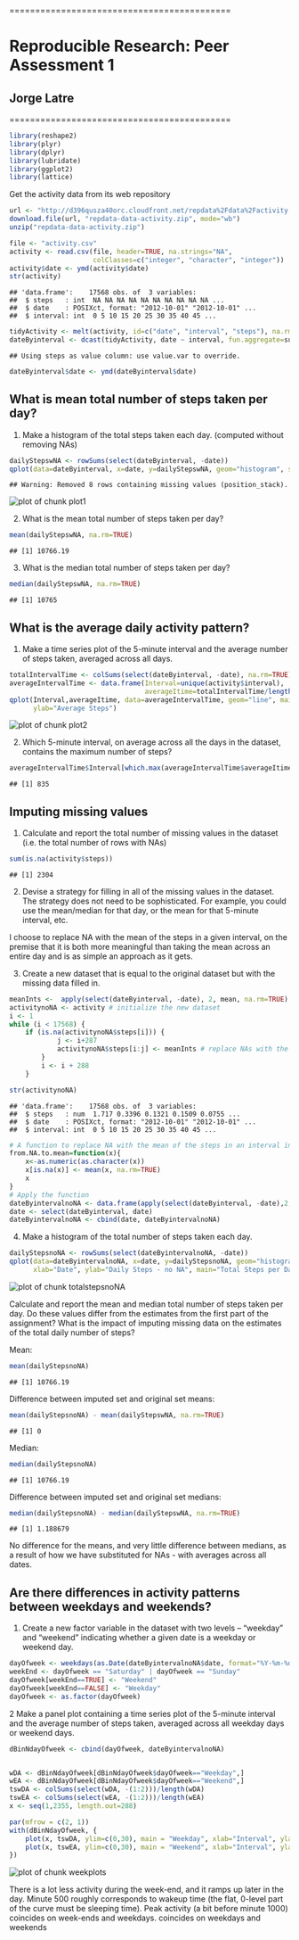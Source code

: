 ===========================================
# Reproducible Research: Peer Assessment 1
## Jorge Latre
===========================================



```r
library(reshape2)
library(plyr)
library(dplyr)
library(lubridate)
library(ggplot2)
library(lattice)
```

Get the activity data from its web repository


```r
url <- "http://d396qusza40orc.cloudfront.net/repdata%2Fdata%2Factivity.zip"
download.file(url, "repdata-data-activity.zip", mode="wb")
unzip("repdata-data-activity.zip")
```


```r
file <- "activity.csv"
activity <- read.csv(file, header=TRUE, na.strings="NA", 
                     colClasses=c("integer", "character", "integer"))
activity$date <- ymd(activity$date)
str(activity)
```

```
## 'data.frame':	17568 obs. of  3 variables:
##  $ steps   : int  NA NA NA NA NA NA NA NA NA NA ...
##  $ date    : POSIXct, format: "2012-10-01" "2012-10-01" ...
##  $ interval: int  0 5 10 15 20 25 30 35 40 45 ...
```


```r
tidyActivity <- melt(activity, id=c("date", "interval", "steps"), na.rm=TRUE)
dateByinterval <- dcast(tidyActivity, date ~ interval, fun.aggregate=sum) # with the assignment data: 61 dates x 288 intervals
```

```
## Using steps as value column: use value.var to override.
```

```r
dateByinterval$date <- ymd(dateByinterval$date)
```

## What is mean total number of steps taken per day?

1. Make a histogram of the total steps taken each day.
(computed without removing NAs)


```r
dailyStepswNA <- rowSums(select(dateByinterval, -date))
qplot(data=dateByinterval, x=date, y=dailyStepswNA, geom="histogram", stat="identity")
```

```
## Warning: Removed 8 rows containing missing values (position_stack).
```

![plot of chunk plot1](figure/plot1-1.png) 

2. What is the mean total number of steps taken per day?


```r
mean(dailyStepswNA, na.rm=TRUE)
```

```
## [1] 10766.19
```

3. What is the median total number of steps taken per day?


```r
median(dailyStepswNA, na.rm=TRUE)
```

```
## [1] 10765
```

## What is the average daily activity pattern?

1. Make a time series plot of the 5-minute interval and the average number of steps taken, averaged across all days.


```r
totalIntervalTime <- colSums(select(dateByinterval, -date), na.rm=TRUE)
averageIntervalTime <- data.frame(Interval=unique(activity$interval), 
                                  averageItime=totalIntervalTime/length(totalIntervalTime)) 
qplot(Interval,averageItime, data=averageIntervalTime, geom="line", main="Average Steps per Interval in a Day", 
      ylab="Average Steps")
```

![plot of chunk plot2](figure/plot2-1.png) 

2. Which 5-minute interval, on average across all the days in the dataset, contains the maximum number of steps?


```r
averageIntervalTime$Interval[which.max(averageIntervalTime$averageItime)]  
```

```
## [1] 835
```

## Imputing missing values

1. Calculate and report the total number of missing values in the dataset (i.e. the total number of rows with NAs)


```r
sum(is.na(activity$steps))
```

```
## [1] 2304
```

2. Devise a strategy for filling in all of the missing values in the dataset. The strategy does not need to be sophisticated. For example, you could use the mean/median for that day, or the mean for that 5-minute interval, etc.

I choose to replace NA with the mean of the steps in a given interval, on the premise that it is both more meaningful than taking the mean across an entire day and is as simple an approach as it gets.

3. Create a new dataset that is equal to the original dataset but with the missing data filled in.


```r
meanInts <-  apply(select(dateByinterval, -date), 2, mean, na.rm=TRUE) # mean of each interval across dates
activitynoNA <- activity # initialize the new dataset
i <- 1
while (i < 17568) {
    if (is.na(activitynoNA$steps[i])) {
            j <- i+287
            activitynoNA$steps[i:j] <- meanInts # replace NAs with the means; NAs are only found across full days
        }
        i <- i + 288
    }

str(activitynoNA)
```

```
## 'data.frame':	17568 obs. of  3 variables:
##  $ steps   : num  1.717 0.3396 0.1321 0.1509 0.0755 ...
##  $ date    : POSIXct, format: "2012-10-01" "2012-10-01" ...
##  $ interval: int  0 5 10 15 20 25 30 35 40 45 ...
```

```r
# A function to replace NA with the mean of the steps in an interval in our tidy set
from.NA.to.mean=function(x){
    x<-as.numeric(as.character(x))
    x[is.na(x)] <- mean(x, na.rm=TRUE) 
    x
}
# Apply the function
dateByintervalnoNA <- data.frame(apply(select(dateByinterval, -date),2,from.NA.to.mean), stringsAsFactors=FALSE)
date <- select(dateByinterval, date)
dateByintervalnoNA <- cbind(date, dateByintervalnoNA)
```

4. Make a histogram of the total number of steps taken each day.


```r
dailyStepsnoNA <- rowSums(select(dateByintervalnoNA, -date))
qplot(data=dateByintervalnoNA, x=date, y=dailyStepsnoNA, geom="histogram", stat="identity", 
      xlab="Date", ylab="Daily Steps - no NA", main="Total Steps per Day - no NAs")
```

![plot of chunk totalstepsnoNA](figure/totalstepsnoNA-1.png) 

Calculate and report the mean and median total number of steps taken per day. Do these values differ from the estimates from the first part of the assignment? What is the impact of imputing missing data on the estimates of the total daily number of steps?

Mean:

```r
mean(dailyStepsnoNA)
```

```
## [1] 10766.19
```
Difference between imputed set and original set means:

```r
mean(dailyStepsnoNA) - mean(dailyStepswNA, na.rm=TRUE)
```

```
## [1] 0
```

Median:

```r
median(dailyStepsnoNA)
```

```
## [1] 10766.19
```
Difference between imputed set and original set medians:

```r
median(dailyStepsnoNA) - median(dailyStepswNA, na.rm=TRUE)
```

```
## [1] 1.188679
```

No difference for the means, and very little difference between medians, as a result of how we have substituted for NAs - 
with averages across all dates.

## Are there differences in activity patterns between weekdays and weekends?

1. Create a new factor variable in the dataset with two levels – “weekday” and “weekend” indicating whether a given date is a weekday or weekend day.


```r
dayOfweek <- weekdays(as.Date(dateByintervalnoNA$date, format="%Y-%m-%d"))
weekEnd <- dayOfweek == "Saturday" | dayOfweek == "Sunday"
dayOfweek[weekEnd==TRUE] <- "Weekend"
dayOfweek[weekEnd==FALSE] <- "Weekday"
dayOfweek <- as.factor(dayOfweek)
```

2 Make a panel plot containing a time series plot of the 5-minute interval and the average number of steps taken, averaged across all weekday days or weekend days.


```r
dBinNdayOfweek <- cbind(dayOfweek, dateByintervalnoNA)


wDA <- dBinNdayOfweek[dBinNdayOfweek$dayOfweek=="Weekday",]
wEA <- dBinNdayOfweek[dBinNdayOfweek$dayOfweek=="Weekend",]
tswDA <- colSums(select(wDA, -(1:2)))/length(wDA)
tswEA <- colSums(select(wEA, -(1:2)))/length(wEA)
x <- seq(1,2355, length.out=288)

par(mfrow = c(2, 1)) 
with(dBinNdayOfweek, {
    plot(x, tswDA, ylim=c(0,30), main = "Weekday", xlab="Interval", ylab= "Avg Steps", type="l")
    plot(x, tswEA, ylim=c(0,30), main = "Weekend", xlab="Interval", ylab= "Avg Steps", type="l") 
})
```

![plot of chunk weekplots](figure/weekplots-1.png) 

There is a lot less activity during the week-end, and it ramps up later in the day. Minute 500 roughly corresponds to wakeup time (the flat, 0-level part of the curve must be sleeping time). Peak activity (a bit before minute 1000) coincides on week-ends and weekdays.
coincides on weekdays and weekends

